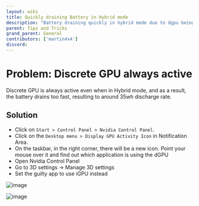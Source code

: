 ```yaml
---
layout: wiki
title: Quickly draining Battery in Hybrid mode
description: "Battery draining quickly in hybrid mode due to dgpu being active"
parent: Tips and Tricks
grand_parent: General
contributors: ['martin4x4'] 
discord:
---
```


# Problem: Discrete GPU always active
Discrete GPU is always active even when in Hybrid mode, and as a result, the battery drains too fast, resulting to around 35wh discharge rate.

## Solution

- Click on ``Start > Control Panel > Nvidia Control Panel``.
- Click on the ``Desktop menu > Display GPU Activity Icon`` in Notification Area.
- On the taskbar, in the right corner, there will be a new icon. Point your mouse over it and find out which application is using the dGPU
- Open Nvidia Control Panel
- Go to 3D settings -> Manage 3D settings
- Set the guilty app to use iGPU instead

![image](https://media.discordapp.net/attachments/859207621408063498/877790609115590696/unknown.png?width=380&height=300)

![image](https://images-ext-1.discordapp.net/external/0MxXyAqtnyGELdeUmu3B2DCH7QBFKoTiS6G1QXxZDKI/%3Fpid%3DImgDet%26rs%3D1/https/th.bing.com/th/id/OIP.2qdn2mE14sgwJbwc37OxXQAAAA)

